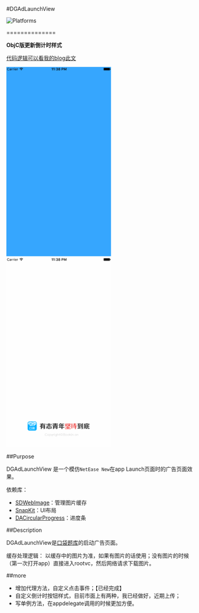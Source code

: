 #DGAdLaunchView

![Platforms](https://cocoapod-badges.herokuapp.com/p/MZTimerLabel/badge.png)

==============

**ObjC版更新倒计时样式**

[代码逻辑可以看我的blog此文](http://desgard.com/2016/05/23/DGAdLaunchView/)

![img](demo.gif)
![img](demo2.gif)

##Purpose

DGAdLaunchView 是一个模仿`NetEase New`在app Launch页面时的广告页面效果。

依赖库：

* [SDWebImage](https://github.com/rs/SDWebImage)：管理图片缓存
* [SnapKit](https://github.com/SnapKit/SnapKit)：UI布局
* [DACircularProgress](https://github.com/danielamitay/DACircularProgress)：进度条

##Description

DGAdLaunchView是[口袋题库](https://itunes.apple.com/us/app/kou-dai-ti-ku-kao-yan-kao/id927291424?mt=8)的启动广告页面。

缓存处理逻辑：
以缓存中的图片为准，如果有图片的话使用；没有图片的时候（第一次打开app）直接进入rootvc，然后网络请求下载图片。

##more

* 增加代理方法，自定义点击事件；【已经完成】
* 自定义倒计时按钮样式，目前市面上有两种，我已经做好，近期上传；
* 写单例方法，在appdelegate调用的时候更加方便。
